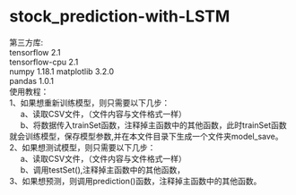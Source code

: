 # stock_prediction-with-LSTM
第三方库:  
tensorflow 2.1  
tensorflow-cpu 2.1  
numpy 1.18.1 
matplotlib 3.2.0  
pandas 1.0.1  
使用教程：  
1、如果想重新训练模型，则只需要以下几步：  
&nbsp; &nbsp;&nbsp;&nbsp;a、读取CSV文件，（文件内容与文件格式一样）  
&nbsp; &nbsp;&nbsp;&nbsp;b、将数据传入trainSet函数，注释掉主函数中的其他函数，此时trainSet函数就会训练模型，保存模型参数,并在本文件目录下生成一个文件夹model_save。  
2、如果想测试模型，则只需要以下几步：  
&nbsp; &nbsp;&nbsp;&nbsp;a、读取CSV文件，（文件内容与文件格式一样）  
&nbsp; &nbsp;&nbsp;&nbsp;b、调用testSet(),注释掉主函数中的其他函数，  
3、如果想预测，则调用prediction()函数，注释掉主函数中的其他函数。

